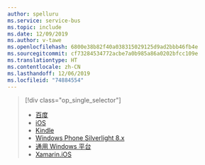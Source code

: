 ```yaml
---
author: spelluru
ms.service: service-bus
ms.topic: include
ms.date: 12/09/2019
ms.author: v-tawe
ms.openlocfilehash: 6800e38b82f40a038315029125d9ad2bbb46fb4e
ms.sourcegitcommit: cf73284534772acbe7a0b985a86a0202bfcc109e
ms.translationtype: HT
ms.contentlocale: zh-CN
ms.lasthandoff: 12/06/2019
ms.locfileid: "74884554"
---
```

> [!div class="op_single_selector"]
> * [百度](../articles/notification-hubs/notification-hubs-baidu-china-android-notifications-get-started.md)
> * [iOS](../articles/notification-hubs/notification-hubs-ios-apple-push-notification-apns-get-started.md)
> * [Kindle](../articles/notification-hubs/notification-hubs-kindle-amazon-adm-push-notification.md)
> * [Windows Phone Silverlight 8.x](../articles/notification-hubs/notification-hubs-windows-mobile-push-notifications-mpns.md)
> * [通用 Windows 平台](../articles/notification-hubs/notification-hubs-windows-store-dotnet-get-started-wns-push-notification.md)
> * [Xamarin.iOS](../articles/notification-hubs/xamarin-notification-hubs-ios-push-notification-apns-get-started.md)
> 
> 

